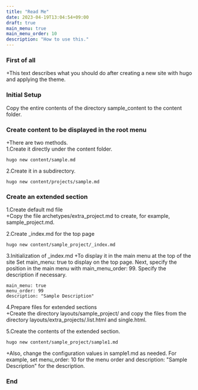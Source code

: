 ```yaml
---
title: "Read Me"
date: 2023-04-19T13:04:54+09:00
draft: true
main_menu: true
main_menu_order: 10
description: "How to use this."
---
```

### First of all
+This text describes what you should do after creating a new site with hugo and applying the theme.  
### Initial Setup  
Copy the entire contents of the directory sample_content to the content folder.  

### Create content to be displayed in the root menu
+There are two methods.  
1.Create it directly under the content folder.  
```
hugo new content/sample.md
```
2.Create it in a subdirectory.  
```
hugo new content/projects/sample.md
```
### Create an extended section
1.Create default md file  
+Copy the file archetypes/extra_project.md to create, for example, sample_project.md.  

2.Create _index.md for the top page  
```
hugo new content/sample_project/_index.md
```

3.Initialization of _index.md
+To display it in the main menu at the top of the site Set main_menu: true to display on the top page. Next, specify the position in the main menu with main_menu_order: 99. Specify the description if necessary.
```
main_menu: true
menu_order: 99
description: "Sample Description"
```

4.Prepare files for extended sections  
+Create the directory layouts/sample_project/ and copy the files from the directory layouts/extra_projects/.list.html and single.html.  

5.Create the contents of the extended section.  
```
hugo new content/sample_project/sample1.md
```
+Also, change the configuration values in sample1.md as needed. For example, set menu_order: 10 for the menu order and description: "Sample Description" for the description.  

### End
